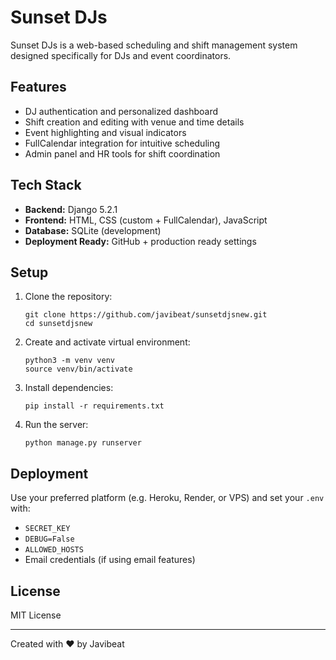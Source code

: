 

# Sunset DJs

Sunset DJs is a web-based scheduling and shift management system designed specifically for DJs and event coordinators.

## Features

- DJ authentication and personalized dashboard
- Shift creation and editing with venue and time details
- Event highlighting and visual indicators
- FullCalendar integration for intuitive scheduling
- Admin panel and HR tools for shift coordination

## Tech Stack

- **Backend:** Django 5.2.1
- **Frontend:** HTML, CSS (custom + FullCalendar), JavaScript
- **Database:** SQLite (development)
- **Deployment Ready:** GitHub + production ready settings

## Setup

1. Clone the repository:
   ```
   git clone https://github.com/javibeat/sunsetdjsnew.git
   cd sunsetdjsnew
   ```

2. Create and activate virtual environment:
   ```
   python3 -m venv venv
   source venv/bin/activate
   ```

3. Install dependencies:
   ```
   pip install -r requirements.txt
   ```

4. Run the server:
   ```
   python manage.py runserver
   ```

## Deployment

Use your preferred platform (e.g. Heroku, Render, or VPS) and set your `.env` with:
- `SECRET_KEY`
- `DEBUG=False`
- `ALLOWED_HOSTS`
- Email credentials (if using email features)

## License

MIT License

---
Created with ❤️ by Javibeat